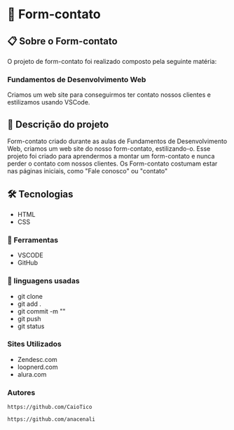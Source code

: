 # 🚀 Form-contato

## 📋 Sobre o Form-contato

O projeto de form-contato foi realizado composto pela seguinte matéria:
### Fundamentos de Desenvolvimento Web

Criamos um web site para conseguirmos ter contato nossos clientes e estilizamos usando VSCode.
## 📄 Descrição do projeto

Form-contato criado durante as aulas de Fundamentos de Desenvolvimento Web, criamos um web site do nosso form-contato, estilizando-o. Esse projeto foi criado para aprendermos a montar um form-contato e nunca perder o contato com nossos clientes. Os Form-contato costumam estar nas páginas iniciais, como "Fale conosco" ou "contato"

## 🛠️ Tecnologias  

* HTML
* CSS
### 🔧 Ferramentas

* VSCODE
* GitHub
### 📁 linguagens usadas

* git clone
* git add .
* git commit -m ""
* git push
* git status
### Sites Utilizados

* Zendesc.com
* loopnerd.com
* alura.com
### Autores
```
https://github.com/CaioTico
```
```
https://github.com/anacenali
```

